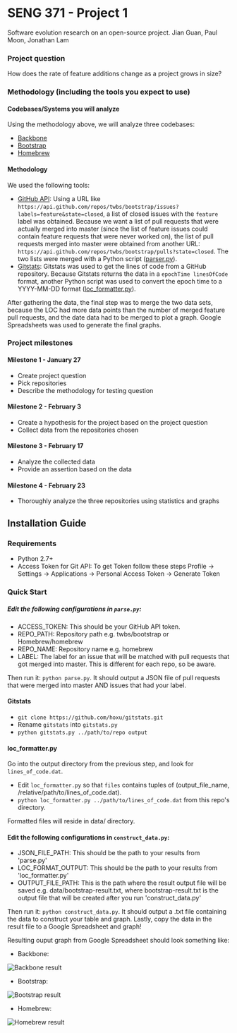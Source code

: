 # SENG 371 - Project 1
Software evolution research on an open-source project.
Jian Guan, Paul Moon, Jonathan Lam

### Project question
How does the rate of feature additions change as a project grows in size?

### Methodology (including the tools you expect to use)
#### Codebases/Systems you will analyze
Using the methodology above, we will analyze three codebases:
- [Backbone](https://github.com/jashkenas/backbone)
- [Bootstrap](https://github.com/twbs/bootstrap)
- [Homebrew](https://github.com/Homebrew/homebrew)

#### Methodology
We used the following tools:
- [GitHub API](https://developer.github.com/v3/): Using a URL like `https://api.github.com/repos/twbs/bootstrap/issues?labels=feature&state=closed`, a list of closed issues with the `feature` label was obtained. Because we want a list of pull requests that were actually merged into master (since the list of feature issues could contain feature requests that were never worked on), the list of pull requests merged into master were obtained from another URL: `https://api.github.com/repos/twbs/bootstrap/pulls?state=closed`. The two lists were merged with a Python script ([parser.py](https://github.com/guand/seng371-project1/blob/master/parse.py)).
- [Gitstats](http://gitstats.sourceforge.net/): Gitstats was used to get the lines of code from a GitHub repository. Because Gitstats returns the data in a `epochTime linesOfCode` format, another Python script was used to convert the epoch time to a YYYY-MM-DD format ([loc_formatter.py](https://github.com/guand/seng371-project1/blob/master/loc_formatter.py)).

After gathering the data, the final step was to merge the two data sets, because the LOC had more data points than the number of merged feature pull requests, and the date data had to be merged to plot a graph. Google Spreadsheets was used to generate the final graphs.

### Project milestones
#### Milestone 1 - January 27
- Create project question
- Pick repositories
- Describe the methodology for testing question

#### Milestone 2 - February 3
- Create a hypothesis for the project based on the project question
- Collect data from the repositories chosen

#### Milestone 3 - February 17
- Analyze the collected data
- Provide an assertion based on the data

#### Milestone 4 - February 23
- Thoroughly analyze the three repositories using statistics and graphs

## Installation Guide
### Requirements
- Python 2.7+ 
- Access Token for Git API: To get Token follow these steps Profile -> Settings -> Applications -> Personal Access Token -> Generate Token

### Quick Start
##### Edit the following configurations in `parse.py`:
- ACCESS_TOKEN: This should be your GitHub API token.
- REPO_PATH: Repository path e.g. twbs/bootstrap or Homebrew/homebrew
- REPO_NAME: Repository name e.g. homebrew
- LABEL: The label for an issue that will be matched with pull requests that got merged into master. This is different for each repo, so be aware.

Then run it: `python parse.py`. It should output a JSON file of pull requests that were merged into master AND issues that had your label.

#### Gitstats
- `git clone https://github.com/hoxu/gitstats.git`
- Rename `gitstats` into `gitstats.py`
- `python gitstats.py ../path/to/repo output`

#### loc_formatter.py
Go into the output directory from the previous step, and look for `lines_of_code.dat`.
- Edit `loc_formatter.py` so that `files` contains tuples of (output_file_name, /relative/path/to/lines_of_code.dat).
- `python loc_formatter.py ../path/to/lines_of_code.dat` from this repo's directory.

Formatted files will reside in data/ directory.

#### Edit the following configurations in `construct_data.py`:
- JSON_FILE_PATH: This should be the path to your results from 'parse.py'
- LOC_FORMAT_OUTPUT: This should be the path to your results from 'loc_formatter.py'
- OUTPUT_FILE_PATH: This is the path where the result output file will be saved e.g. data/bootstrap-result.txt, where bootstrap-result.txt is the output file that will be created after you run 'construct_data.py'

Then run it: `python construct_data.py`. It should output a .txt file containing the data to construct your table and graph.
Lastly, copy the data in the result file to a Google Spreadsheet and graph!

Resulting ouput graph from Google Spreadsheet should look something like:

- Backbone:

![Backbone result](https://cloud.githubusercontent.com/assets/5192167/6324839/8bb51596-baf4-11e4-8001-6b35f8692dcf.png)

- Bootstrap:

![Bootstrap result](https://cloud.githubusercontent.com/assets/5192167/6324837/880d2dca-baf4-11e4-9e8a-09fc7334cf3c.png)

- Homebrew:

![Homebrew result](https://cloud.githubusercontent.com/assets/5192167/6324840/8e296ee4-baf4-11e4-91f8-e45325d61dc5.png)

